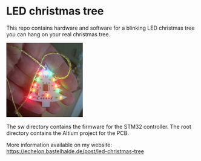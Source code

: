 # LED christmas tree
This repo contains hardware and software for a blinking LED christmas tree you can hang on your real christmas tree.

<img src ="https://raw.githubusercontent.com/bkarl/led-christmas-tree/master/img/baum_an.jpg" style="width:40%;"/>

The sw directory contains the firmware for the STM32 controller.
The root directory contains the Altium project for the PCB.

More information available on my website:
https://echelon.bastelhalde.de/post/led-christmas-tree